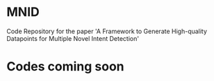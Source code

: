 # MNID
Code Repository for the paper 'A Framework to Generate High-quality Datapoints for Multiple Novel Intent Detection'
# Codes coming soon
